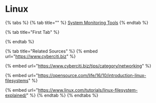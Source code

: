 # Linux

{% tabs %}
{% tab title="" %}
[System Monitoring Tools](system-monitoring-tools.md)
{% endtab %}

{% tab title="First Tab" %}

{% endtab %}

{% tab title="Related Sources" %}
{% embed url="https://www.cyberciti.biz" %}

{% embed url="https://www.cyberciti.biz/tips/category/networking" %}

{% embed url="https://opensource.com/life/16/10/introduction-linux-filesystems" %}

{% embed url="https://www.linux.com/tutorials/linux-filesystem-explained/" %}
{% endtab %}
{% endtabs %}


